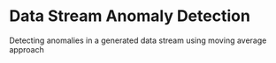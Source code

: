 # Data Stream Anomaly Detection
Detecting anomalies in a generated data stream using moving average approach

